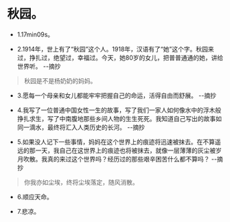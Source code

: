# 秋园。

- 1.17min09s。

- 2.1914年，世上有了“秋园”这个人。1918年，汉语有了“她”这个字。秋园来过，挣扎过，绝望过，幸福过。今天，她80岁的女儿，把普普通通的她，讲给世界听。 --摘抄

>秋园是不是杨奶奶的妈妈。

- 3.愿每一个母亲和女儿都能牢牢把握自己的命运，活得自由而舒展。 --摘抄

- 4.我写了一位普通中国女性一生的故事，写了我们一家人如何像水中的浮木般挣扎求生，写了中南腹地那些乡间人物的生生死死。我知道自己写出的故事如同一滴水，最终将汇入人类历史的长河。 --摘抄

- 5.如果没人记下一些事情，妈妈在这个世界上的痕迹将迅速被抹去。在不算遥远的那一天，我自己在这世界上的痕迹也将被抹去，就像一层薄薄的灰尘被岁月吹散。我真的来过这个世界吗？经历过的那些艰辛困苦什么都不算吗？ --摘抄

>你我亦如尘埃，终将尘埃落定，随风消散。

- 6.顺应天命。

- 7.悲凉。
